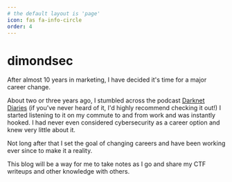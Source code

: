 ```yaml
---
# the default layout is 'page'
icon: fas fa-info-circle
order: 4
---
```


# dimondsec

After almost 10 years in marketing, I have decided it's time for a major career change.

About two or three years ago, I stumbled across the podcast [Darknet Diaries](https://darknetdiaries.com) (if you've never heard of it, I'd highly recommend checking it out!) I started listening to it on my commute to and from work and was instantly hooked. I had never even considered cybersecurity as a career option and knew very little about it.

Not long after that I set the goal of changing careers and have been working ever since to make it a reality.

This blog will be a way for me to take notes as I go and share my CTF writeups and other knowledge with others.
